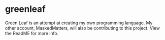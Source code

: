 # greenleaf
Green Leaf is an attempt at creating my own programming language. My other account, MaskedMatters, will also be contributing to this project. View the ReadME for more info.
